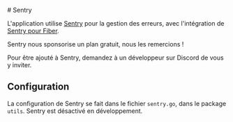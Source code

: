 # Sentry

L'application utilise [Sentry](https://sentry.io/for/go/) pour la gestion des erreurs, avec l'intégration de [Sentry pour Fiber](https://docs.sentry.io/platforms/go/guides/fiber/).

Sentry nous sponsorise un plan gratuit, nous les remercions !

Pour être ajouté à Sentry, demandez à un développeur sur Discord de vous y inviter.

## Configuration

La configuration de Sentry se fait dans le fichier `sentry.go`, dans le package `utils`.
Sentry est désactivé en développement.
